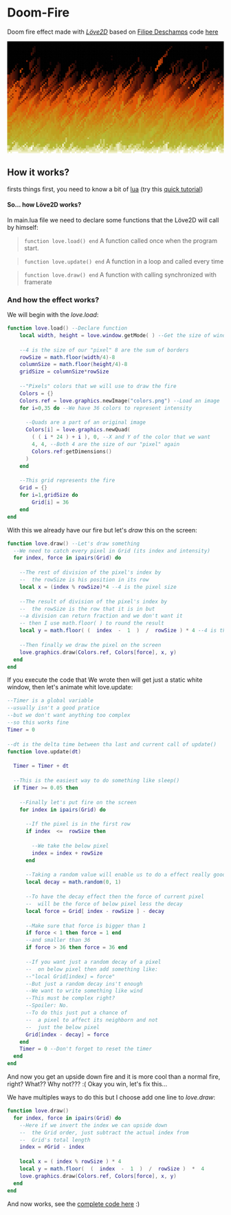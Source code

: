 # Doom-Fire
Doom fire effect made with [_Löve2D_](https://love2d.org/) based on [Filipe Deschamps](https://github.com/filipedeschamps) code [here](https://github.com/filipedeschamps/doom-fire-algorithm)

![Doom fire animation](/.github/cover.png)

## How it works?
firsts things first, you need to know a bit of [lua](https://www.lua.org/) (try this [quick tutorial](https://www.tutorialspoint.com/lua/lua_quick_guide.htm))


#### So... how Löve2D works?
In main.lua file we need to declare some functions that the Löve2D will call by himself:

> `function love.load() end`
> A function called once when the program start.


> `function love.update() end`
> A function in a loop and called every time

> `function love.draw() end`
> A function with calling synchronized with framerate

### And how the effect works?
We will begin with the _love.load_:
```lua
function love.load() --Declare function
    local width, height = love.window.getMode( ) --Get the size of window

    --4 is the size of our "pixel" 8 are the sum of borders
    rowSize = math.floor(width/4)-8
    columnSize = math.floor(height/4)-8
    gridSize = columnSize*rowSize
    
    --"Pixels" colors that we will use to draw the fire
    Colors = {}
    Colors.ref = love.graphics.newImage("colors.png") --Load an image
    for i=0,35 do --We have 36 colors to represent intensity
      
      --Quads are a part of an original image
      Colors[i] = love.graphics.newQuad(
        ( ( i * 24 ) + i ), 0, --X and Y of the color that we want
        4, 4, --Both 4 are the size of our "pixel" again
        Colors.ref:getDimensions()
      )
    end
    
    --This grid represents the fire
    Grid = {}
    for i=1,gridSize do
        Grid[i] = 36
    end
end
```
With this we already have our fire but let's _draw_ this on the screen:
```lua
function love.draw() --Let's draw something
  --We need to catch every pixel in Grid (its index and intensity)
  for index, force in ipairs(Grid) do
    
    --The rest of division of the pixel's index by
    --  the rowSize is his position in its row
    local x = (index % rowSize)*4 --4 is the pixel size
    
    --The result of division of the pixel's index by
    --  the rowSize is the row that it is in but
    --a division can return fraction and we don't want it
    -- then I use math.floor( ) to round the result
    local y = math.floor( (  index  -  1  )  /  rowSize ) * 4 --4 is the pixel size again
    
    --Then finally we draw the pixel on the screen 
    love.graphics.draw(Colors.ref, Colors[force], x, y)
  end
end
```
If you execute the code that We wrote then will get just a static white window, then let's animate whit love.update:
```lua
--Timer is a global variable
--usually isn't a good pratice
--but we don't want anything too complex
--so this works fine
Timer = 0

--dt is the delta time between tha last and current call of update()
function love.update(dt)

  Timer = Timer + dt

  --This is the easiest way to do something like sleep()
  if Timer >= 0.05 then

    --Finally let's put fire on the screen
    for index in ipairs(Grid) do

      --If the pixel is in the first row
      if index  <=  rowSize then

        --We take the below pixel
        index = index + rowSize
      end

      --Taking a random value will enable us to do a effect really good
      local decay = math.random(0, 1)

      --To have the decay effect then the force of current pixel
      --  will be the force of below pixel less the decay
      local force = Grid[ index - rowSize ] - decay

      --Make sure that force is bigger than 1
      if force < 1 then force = 1 end
      --and smaller than 36
      if force > 36 then force = 36 end

      --If you want just a random decay of a pixel
      --  on below pixel then add something like:
      --"local Grid[index] = force"
      --But just a random decay ins't enough
      --We want to write something like wind
      --This must be complex right?
      --Spoiler: No.
      --To do this just put a chance of
      --  a pixel to affect its neighborn and not
      --  just the below pixel
      Grid[index - decay] = force
    end
    Timer = 0 --Don't forget to reset the timer
  end
end
```
And now you get an upside down fire and it is more cool than a normal fire, right?
What?? Why not??? :(
Okay you win, let's fix this...

We have multiples ways to do this but I choose add one line to _love.draw_:
```lua
function love.draw()
  for index, force in ipairs(Grid) do
    --Here if we invert the index we can upside down
    --  the Grid order, just subtract the actual index from
    --  Grid's total length
    index = #Grid - index

    local x = ( index % rowSize ) * 4
    local y = math.floor(  (  index  -  1  )  /  rowSize )  *  4
    love.graphics.draw(Colors.ref, Colors[force], x, y)
  end
end
```

And now works, see the [complete code here](https://github.com/BRonen/Doom-Fire/blob/main/main.lua) :)
